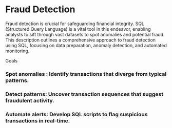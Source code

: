 # Fraud Detection 

Fraud detection is crucial for safeguarding financial integrity. SQL (Structured Query Language) is a vital tool in this endeavor, enabling analysts to sift through vast datasets to spot anomalies and potential fraud. This description outlines a comprehensive approach to fraud detection using SQL, focusing on data preparation, anomaly detection, and automated monitoring.

Goals
### Spot anomalies : Identify transactions that diverge from typical patterns.
### Detect patterns: Uncover transaction sequences that suggest fraudulent activity.
### Automate alerts: Develop SQL scripts to flag suspicious transactions in real-time.
